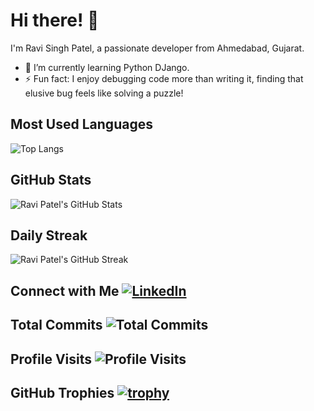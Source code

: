 # Hi there! 👋

I'm Ravi Singh Patel, a passionate developer from Ahmedabad, Gujarat.

- 🌱 I’m currently learning Python DJango.
- ⚡ Fun fact: I enjoy debugging code more than writing it, finding that elusive bug feels like solving a puzzle!

## Most Used Languages
![Top Langs](https://github-readme-stats.vercel.app/api/top-langs/?username=ravi-patel57144&layout=compact)

## GitHub Stats
![Ravi Patel's GitHub Stats](https://github-readme-stats.vercel.app/api?username=ravi-patel57144&show_icons=true&count_private=true)

## Daily Streak
![Ravi Patel's GitHub Streak](https://github-readme-streak-stats.herokuapp.com/?user=ravi-patel57144)

## Connect with Me [![LinkedIn](https://img.shields.io/badge/-LinkedIn-blue?style=flat&logo=linkedin&logoColor=white)](https://www.linkedin.com/in/ravi-patel57144/)

## Total Commits ![Total Commits](https://profile-counter.glitch.me/ravi-patel57144/count.svg)

## Profile Visits ![Profile Visits](https://profile-counter.glitch.me/ravi-patel57144/count.svg)

## GitHub Trophies [![trophy](https://github-profile-trophy.vercel.app/?username=ravi-patel57144)](https://github.com/ryo-ma/github-profile-trophy)

